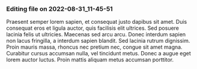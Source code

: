 

### Editing file on 2022-08-31_11-45-51

Praesent semper lorem sapien, et consequat justo dapibus sit amet. Duis consequat eros et ligula auctor, quis facilisis elit ultrices. Sed posuere lacinia felis ut ultricies. Maecenas sed arcu arcu. Donec interdum sapien non lacus fringilla, a interdum sapien blandit. Sed lacinia rutrum dignissim. Proin mauris massa, rhoncus nec pretium nec, congue sit amet magna. Curabitur cursus accumsan nulla, vel tincidunt metus. Donec a augue eget lorem auctor luctus. Proin mattis aliquam metus accumsan porttitor.



